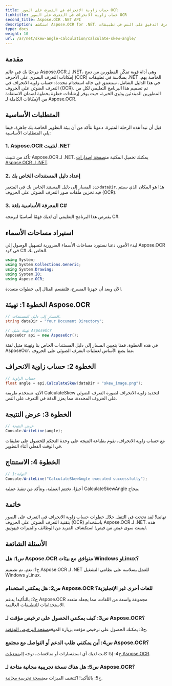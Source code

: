 ```yaml
---
title: حساب زاوية الانحراف في التعرف على الصور OCR
linktitle: حساب زاوية الانحراف في التعرف على الصور OCR
second_title: Aspose.OCR .NET API
description: استكشف Aspose.OCR for .NET، وهو حل قوي للتعرف الضوئي على الحروف للتعرف الدقيق على النص في تطبيقات C# الخاصة بك.
type: docs
weight: 10
url: /ar/net/skew-angle-calculation/calculate-skew-angle/
---
```

## مقدمة

مرحبًا بك في عالم Aspose.OCR لـ .NET، وهي أداة قوية تمكّن المطورين من دمج إمكانات التعرف البصري على الأحرف (OCR) بسلاسة في تطبيقات .NET الخاصة بهم. في هذا الدليل الشامل، سنتعمق في حالة استخدام محددة: حساب زاوية الانحراف في التعرف الضوئي على الحروف (OCR). تم تصميم هذا البرنامج التعليمي لكل من المطورين المبتدئين وذوي الخبرة، حيث يوفر إرشادات خطوة بخطوة لضمان الاستفادة من الإمكانات الكاملة لـ Aspose.OCR.

## المتطلبات الأساسية

قبل أن نبدأ هذه الرحلة المثيرة، دعونا نتأكد من أن بيئة التطوير الخاصة بك جاهزة. فيما يلي المتطلبات الأساسية:

### 1. Aspose.OCR لتثبيت .NET

 تأكد من تثبيت Aspose.OCR لـ .NET. يمكنك تحميل المكتبة من[صفحة إصدارات Aspose.OCR لـ .NET](https://releases.aspose.com/ocr/net/).

### 2. إعداد دليل المستندات الخاص بك

حدد المسار إلى دليل المستند الخاص بك في المتغير`dataDir`. هذا هو المكان الذي سيتم فيه تخزين ملفات صور التعرف الضوئي على الحروف (OCR).

### 3. المعرفة الأساسية بلغة C#

يفترض هذا البرنامج التعليمي أن لديك فهمًا أساسيًا لبرمجة C#.

## استيراد مساحات الأسماء

لبدء الأمور، دعنا نستورد مساحات الأسماء الضرورية لتسهيل الوصول إلى Aspose.OCR في كود C# الخاص بك.

```csharp
using System;
using System.Collections.Generic;
using System.Drawing;
using System.IO;
using Aspose.OCR;
```

الآن وبعد أن جهزنا المسرح، فلنقسم المثال إلى خطوات متعددة.

## الخطوة 1: تهيئة Aspose.OCR

```csharp
// المسار إلى دليل المستندات.
string dataDir = "Your Document Directory";

// تهيئة مثيل AsposeOcr
AsposeOcr api = new AsposeOcr();
```

في هذه الخطوة، قمنا بتعيين المسار إلى دليل المستندات الخاص بنا وتهيئة مثيل لفئة AsposeOcr، مما يضع الأساس لعمليات التعرف الضوئي على الحروف.

## الخطوة 2: حساب زاوية الانحراف

```csharp
// حساب الزاوية
float angle = api.CalculateSkew(dataDir + "skew_image.png");
```

الآن، نستخدم طريقة CalculateSkew لتحديد زاوية الانحراف لصورة التعرف الضوئي على الحروف المحددة، مما يعزز الدقة في التعرف على النص.

## الخطوة 3: عرض النتيجة

```csharp
// عرض النتيجة
Console.WriteLine(angle);
```

مع حساب زاوية الانحراف، نقوم بطباعة النتيجة على وحدة التحكم للحصول على تعليقات في الوقت الفعلي أثناء التطوير.

## الخطوة 4: الاستنتاج

```csharp
// النهاية:1
Console.WriteLine("CalculateSkewAngle executed successfully");
```

أخيرًا، نختتم العملية، ونتأكد من تنفيذ عملية CalculateSkewAngle بنجاح.

## خاتمة

 تهانينا! لقد نجحت في التنقل خلال خطوات حساب زاوية الانحراف في التعرف على الصور بتقنية التعرف الضوئي على الحروف (OCR) باستخدام Aspose.OCR لـ .NET. هذه ليست سوى غيض من فيض؛ استكشاف المزيد من الوظائف والميزات في[توثيق](https://reference.aspose.com/ocr/net/).

## الأسئلة الشائعة

### س1: هل Aspose.OCR متوافق مع بيئات Windows وLinux؟

ج1: نعم، تم تصميم Aspose.OCR لـ .NET للعمل بسلاسة على نظامي التشغيل Windows وLinux.

### س2: هل يمكنني استخدام Aspose.OCR للغات أخرى غير الإنجليزية؟

ج2: بالتأكيد! يدعم Aspose.OCR مجموعة واسعة من اللغات، مما يجعله متعدد الاستخدامات للتطبيقات العالمية.

### س3: كيف يمكنني الحصول على ترخيص مؤقت لـ Aspose.OCR؟

 ج3: يمكنك الحصول على ترخيص مؤقت بزيارة الموقع[صفحة الترخيص المؤقتة](https://purchase.aspose.com/temporary-license/).

### س4: أين يمكنني طلب الدعم أو التواصل مع مجتمع Aspose.OCR؟

 ج4: إذا كانت لديك أي استفسارات أو مناقشات، توجه إلى[منتديات Aspose.OCR](https://forum.aspose.com/c/ocr/16).

### س5: هل هناك نسخة تجريبية مجانية متاحة لـ Aspose.OCR؟

ج5: بالتأكيد! اكتشف الميزات مع[نسخة تجريبية مجانية](https://releases.aspose.com/).
